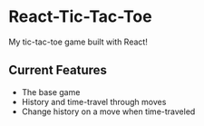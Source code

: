 # React-Tic-Tac-Toe
My tic-tac-toe game built with React!
## Current Features
* The base game
* History and time-travel through moves
* Change history on a move when time-traveled
